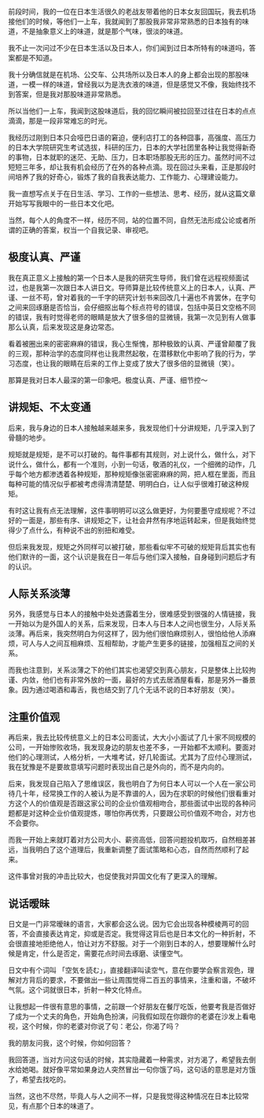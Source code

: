 前段时间，我的一位在日本生活很久的老战友带着他的日本女友回国玩，我去机场接他们的时候，等他们一上车，我就闻到了那股我非常非常熟悉的日本独有的味道，不是抽象意义上的味道，就是那个气味，很淡的味道。

我不止一次问过不少在日本生活以及日本人，你们闻到过日本所特有的味道吗，答案都是不知道。

我十分确信就是在机场、公交车、公共场所以及日本人的身上都会出现的那股味道，一模一样的味道，曾经我以为是洗衣液的味道，但是感觉又不像，我始终找不到答案，但是我对那股味道非常熟悉。

所以当他们一上车，我闻到这股味道后，我的回忆瞬间被拉回至过往在日本的点点滴滴，那是一段非常难忘的时光。

我经历过刚到日本只会哑巴日语的窘迫，便利店打工的各种囧事，高强度、高压力的日本大学院研究生考试选拔，科研的压力，日本的大学社团里各种让我觉得新奇的事物，日本就职的迷茫、无助、压力，日本职场那股无形的压力。虽然时间不过短短三年多，却让我有机会经历了在外的各种点滴。现在回过头来看，正是那段时间培养了我的好奇心，锻炼了我的自我表达能力、工作能力、心理建设能力。

我一直想写点关于在日生活、学习、工作的一些想法、思考、经历，就从这篇文章开始写写我眼中的一些日本文化吧。

当然，每个人的角度不一样，经历不同，站的位置不同，自然无法形成公论或者所谓的正确的答案，权当一个自我记录、审视吧。

## 极度认真、严谨

我在真正意义上接触的第一个日本人是我的研究生导师，我们曾在远程视频面试过，也是我第一次跟日本人讲日文。导师算是比较传统意义上的日本人，认真、严谨、一丝不苟，曾对着我的一千字的研究计划书来回改几十遍也不肯罢休，在字句之间来回琢磨是否恰当，会仔细抠出每个标点符号的错误，包括中英日文空格不同的错误，我有时觉得老师的眼睛是放大了很多倍的显微镜，我第一次见到有人做事那么认真，后来发现这是身边常态。

看着被圈出来的密密麻麻的错误，我心生惭愧，那种极致的认真、严谨曾颠覆了我的三观，那种治学的态度同样也让我肃然起敬，在潜移默化中影响了我的行为，学习态度，也让我的眼睛在后来的工作上变成了放大了很多倍的显微镜（笑）。

那算是我对日本人最深的第一印象吧。极度认真、严谨、细节控～

## 讲规矩、不太变通

后来，我与身边的日本人接触越来越来多，我发现他们十分讲规矩，几乎深入到了骨髓的地步。

规矩就是规矩，是不可以打破的。每件事都有其规则，对上说什么，做什么，对下说什么，做什么，都有一个准则，小到一句话，敬酒的礼仪，一个细微的动作，几乎每个地方都渗透着各种规矩，那种规矩像张密密麻麻的网，把人框在里面，而且每种可能的情况似乎都被考虑得清清楚楚、明明白白，让人似乎很难打破这种规矩。

有时这让我有点无法理解，这件事明明可以这么做更好，为何要墨守成规呢？不过好的一面是，那些有序、讲规矩之下，让社会井然有序地运转起来，但是我始终觉得少了点什么，有种说不出的别扭和难受。

但后来我发现，规矩之外同样可以被打破，那些看似牢不可破的规矩背后其实也有他们默许的一面，这个认识是我在日一年后与他们深入接触，自身碰到问题后才有的认识。

## 人际关系淡薄

另外，我感觉与日本人的接触中处处透露着生分，很难感受到很强的人情链接，我一开始以为是外国人的关系，后来发现，日本人与日本人之间也很生分，人际关系淡薄。再后来，我突然明白为何这样了，因为他们很怕麻烦别人，很怕给他人添麻烦，可人与人之间互相麻烦、互相帮助，才能产生更多的链接，加强相互之间的关系。

而我也注意到，关系淡薄之下的他们其实也渴望交到真心朋友，只是整体上比较拘谨、内敛，他们也有非常外放的一面，最好的方式去居酒屋看看，那是另外一番景象。因为通过喝酒和毒舌，我也结交到了几个无话不说的日本好朋友（笑）。

## 注重价值观

再后来，我去比较传统意义上的日本公司面试，大大小小面试了几十家不同规模的公司，一开始惨败收场，我发现身边的朋友也差不多，一开始都不太顺利。要面对他们的心理测试，人格分析，一大堆考试，好几轮面试。尤其为了应付心理测试，我在犹豫是不是要故意填写问题时表现出自己是外向的，而不是内向的。

后来，我发现自己陷入了思维误区，我也明白了为何日本人可以一个人在一家公司待几十年，经常换工作的人被认为是不靠谱的人，因为在求职的时候他们很看重对方这个人的价值观是否跟这家公司的企业价值观相吻合，那些面试中出现的各种问题都是对这种企业价值观提炼，哪怕你再优秀，只要跟公司价值观不吻合，对方也不会要你。

而我一开始上来就盯着对方公司大小、薪资高低，回答问题投机取巧，自然相差甚远，当我明白了这个道理后，我重新调整了面试策略和心态，自然而然顺利了起来。

这件事曾对我的冲击比较大，也促使我对异国文化有了更深入的理解。

## 说话暧昧

日文是一门非常暧昧的语言，大家都会这么说。因为它会出现各种模棱两可的回答，不会直接表达肯定，抑或是否定。我觉得这背后也是日本文化的一种折射，不会很直接地拒绝他人，怕让对方不舒服。对于一个刚到日本的人，想要理解什么时候是肯定，什么是否定，需要花点时间去琢磨、读懂空气。

日文中有个词叫 「空気を読む」，直接翻译叫读空气，意在你要学会察言观色，理解对方背后的要求，不要做出一些让周围觉得二百五的事情来，注重和谐，不破坏气氛。这个词就很日本，折射一种文化特点。

让我想起一件很有意思的事情，之前跟一个好朋友在餐厅吃饭，他要考我是否做好了成为一个丈夫的角色，开始角色扮演，问我假如现在你跟你的老婆在沙发上看电视，这个时候，你的老婆对你说了句：老公，你渴了吗？

我的朋友问我，这个时候，你如何回答？

我回答道，当对方问这句话的时候，其实隐藏着一种需求，对方渴了，希望我去倒水给她喝。就好像平常如果身边人突然冒出一句你饿了吗，这句话的意思是对方饿了，希望去找吃的。

当然，这也不尽然，毕竟人与人之间不一样，只是我觉得这种情况在日本比较常见，有点那个日本的味道了。